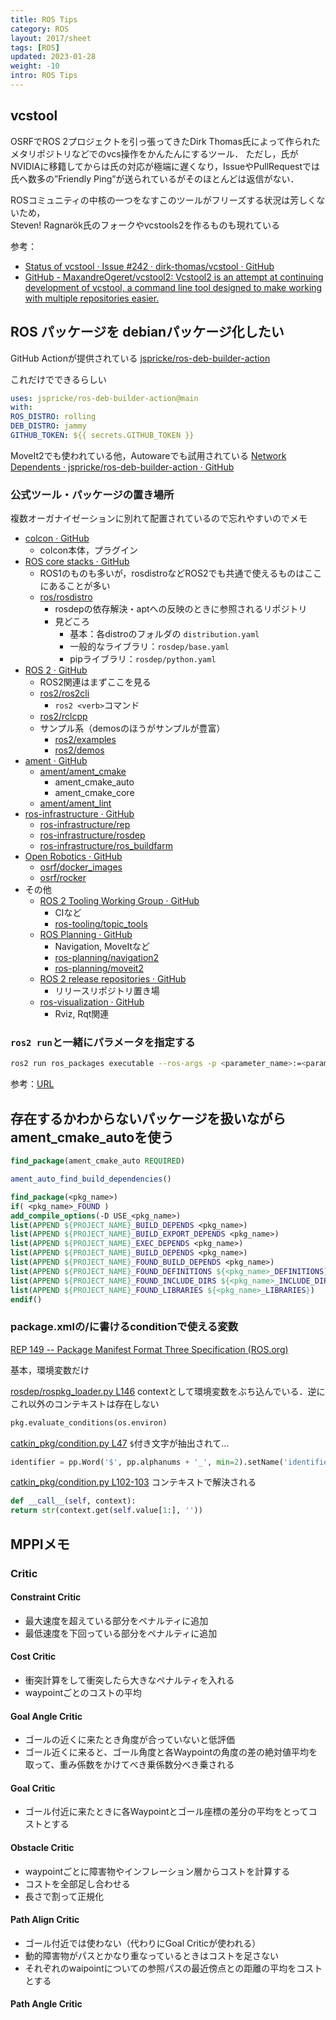 ```yaml
---
title: ROS Tips
category: ROS
layout: 2017/sheet
tags: [ROS]
updated: 2023-01-28
weight: -10
intro: ROS Tips
---
```


## vcstool
  
 OSRFでROS 2プロジェクトを引っ張ってきたDirk Thomas氏によって作られたメタリポジトリなどでのvcs操作をかんたんにするツール．
  ただし，氏がNVIDIAに移籍してからは氏の対応が極端に遅くなり，IssueやPullRequestでは氏へ数多の”Friendly Ping”が送られているがそのほとんどは返信がない．  
  
  ROSコミュニティの中核の一つをなすこのツールがフリーズする状況は芳しくないため，  
  Steven! Ragnarök氏のフォークやvcstools2を作るものも現れている  
  
  参考：
  - [Status of vcstool · Issue #242 · dirk-thomas/vcstool · GitHub](https://github.com/dirk-thomas/vcstool/issues/242)  
  - [GitHub - MaxandreOgeret/vcstool2: Vcstool2 is an attempt at continuing development of vcstool, a command line tool designed to make working with multiple repositories easier.](https://github.com/MaxandreOgeret/vcstool2/)

## ROS パッケージを debianパッケージ化したい
  
  GitHub Actionが提供されている
  [jspricke/ros-deb-builder-action](https://github.com/jspricke/ros-deb-builder-action)
  
  これだけでできるらしい
  
  ```yaml
  uses: jspricke/ros-deb-builder-action@main
  with:
  ROS_DISTRO: rolling
  DEB_DISTRO: jammy
  GITHUB_TOKEN: ${{ secrets.GITHUB_TOKEN }}
  ```
  
  MoveIt2でも使われている他，Autowareでも試用されている
  [Network Dependents · jspricke/ros-deb-builder-action · GitHub](https://github.com/jspricke/ros-deb-builder-action/network/dependents)

### 公式ツール・パッケージの置き場所
  
  複数オーガナイゼーションに別れて配置されているので忘れやすいのでメモ
  
- [colcon · GitHub](https://github.com/colcon)
    - colcon本体，プラグイン
- [ROS core stacks · GitHub](https://github.com/ros)
    - ROS1のものも多いが，rosdistroなどROS2でも共通で使えるものはここにあることが多い
    - [ros/rosdistro](https://github.com/ros/rosdistro)
        - rosdepの依存解決・aptへの反映のときに参照されるリポジトリ
        - 見どころ
            - 基本：各distroのフォルダの `distribution.yaml`
            - 一般的なライブラリ：`rosdep/base.yaml`
            - pipライブラリ：`rosdep/python.yaml`
- [ROS 2 · GitHub](https://github.com/ros2)
    - ROS2関連はまずここを見る
    - [ros2/ros2cli](https://github.com/ros2/ros2cli)
        - `ros2 <verb>`コマンド
    - [ros2/rclcpp](https://github.com/ros2/rclcpp)
    - サンプル系（demosのほうがサンプルが豊富）
        - [ros2/examples](https://github.com/ros2/examples)
        - [ros2/demos](https://github.com/ros2/demos)
- [ament · GitHub](https://github.com/ament)
    - [ament/ament\_cmake](https://github.com/ament/ament_cmake)
        - ament_cmake_auto
        - ament_cmake_core
    - [ament/ament\_lint](https://github.com/ament/ament_lint)
- [ros-infrastructure · GitHub](https://github.com/ros-infrastructure)
    - [ros-infrastructure/rep](https://github.com/ros-infrastructure/rep)
    - [ros-infrastructure/rosdep](https://github.com/ros-infrastructure/rosdep)
    - [ros-infrastructure/ros\_buildfarm](https://github.com/ros-infrastructure/ros_buildfarm)
- [Open Robotics · GitHub](https://github.com/osrf)
    - [osrf/docker\_images](https://github.com/osrf/docker_images)
    - [osrf/rocker](https://github.com/osrf/rocker)
- その他
    - [ROS 2 Tooling Working Group · GitHub](https://github.com/ros-tooling)
        - CIなど
        - [ros-tooling/topic\_tools](https://github.com/ros-tooling/topic_tools)
    - [ROS Planning · GitHub](https://github.com/ros-planning)
        - Navigation, MoveItなど
        - [ros-planning/navigation2](https://github.com/ros-planning/navigation2)
        - [ros-planning/moveit2](https://github.com/ros-planning/moveit2)
    - [ROS 2 release repositories · GitHub](https://github.com/ros2-gbp)
        - リリースリポジトリ置き場
    - [ros-visualization · GitHub](https://github.com/ros-visualization)
        - Rviz, Rqt関連

### `ros2 run`と一緒にパラメータを指定する
  
  ```bash
  ros2 run ros_packages executable --ros-args -p <parameter_name>:=<parameter_value>
  ```
  
  参考：[URL](https://docs.ros.org/en/galactic/How-To-Guides/Node-arguments.html#setting-parameters-directly-from-the-command-line)

## 存在するかわからないパッケージを扱いながらament_cmake_autoを使う

  
  ```CMake
  find_package(ament_cmake_auto REQUIRED)  
  
  ament_auto_find_build_dependencies()  
  
  find_package(<pkg_name>)  
  if( <pkg_name>_FOUND )  
  add_compile_options(-D USE_<pkg_name>)  
  list(APPEND ${PROJECT_NAME}_BUILD_DEPENDS <pkg_name>)  
  list(APPEND ${PROJECT_NAME}_BUILD_EXPORT_DEPENDS <pkg_name>)  
  list(APPEND ${PROJECT_NAME}_EXEC_DEPENDS <pkg_name>)  
  list(APPEND ${PROJECT_NAME}_BUILD_DEPENDS <pkg_name>)  
  list(APPEND ${PROJECT_NAME}_FOUND_BUILD_DEPENDS <pkg_name>)  
  list(APPEND ${PROJECT_NAME}_FOUND_DEFINITIONS ${<pkg_name>_DEFINITIONS})  
  list(APPEND ${PROJECT_NAME}_FOUND_INCLUDE_DIRS ${<pkg_name>_INCLUDE_DIRS})  
  list(APPEND ${PROJECT_NAME}_FOUND_LIBRARIES ${<pkg_name>_LIBRARIES})  
  endif()
  ```

### package.xmlの/<depend/>に書けるconditionで使える変数
  
[REP 149 -- Package Manifest Format Three Specification (ROS.org)](https://www.ros.org/reps/rep-0149.html#build-depend-multiple:~:text=condition%3D%22CONDITION_EXPRESSION%22,1%22%3Eroscpp%3C/depend%3E)
  
基本，環境変数だけ

[rosdep/rospkg_loader.py L146](https://github.com/ros-infrastructure/rosdep/blob/master/src/rosdep2/rospkg_loader.py#L146)
contextとして環境変数をぶち込んでいる．逆にこれ以外のコンテキストは存在しない

```python
pkg.evaluate_conditions(os.environ)
```

[catkin\_pkg/condition.py L47](https://github.com/ros-infrastructure/catkin_pkg/blob/master/src/catkin_pkg/condition.py#L47)
`$`付き文字が抽出されて...

```python
identifier = pp.Word('$', pp.alphanums + '_', min=2).setName('identifier')
```

[catkin\_pkg/condition.py L102-103](https://github.com/ros-infrastructure/catkin_pkg/blob/master/src/catkin_pkg/condition.py#L102-L103)
コンテキストで解決される

```python
def __call__(self, context):
return str(context.get(self.value[1:], ''))
```


## MPPIメモ

### **Critic**

#### Constraint Critic
- 最大速度を超えている部分をペナルティに追加
- 最低速度を下回っている部分をペナルティに追加

#### Cost Critic
- 衝突計算をして衝突したら大きなペナルティを入れる
- waypointごとのコストの平均

#### Goal Angle Critic
- ゴールの近くに来たとき角度が合っていないと低評価
- ゴール近くに来ると、ゴール角度と各Waypointの角度の差の絶対値平均を取って、重み係数をかけてべき乗係数分べき乗される

#### Goal Critic
- ゴール付近に来たときに各Waypointとゴール座標の差分の平均をとってコストとする

#### Obstacle Critic
- waypointごとに障害物やインフレーション層からコストを計算する
- コストを全部足し合わせる
- 長さで割って正規化

#### Path Align Critic
- ゴール付近では使わない（代わりにGoal Criticが使われる）
- 動的障害物がパスとかなり重なっているときはコストを足さない
- それぞれのwaipointについての参照パスの最近傍点との距離の平均をコストとする

#### Path Angle Critic